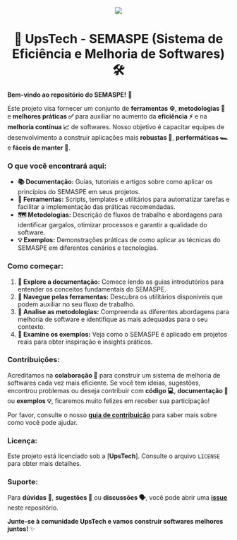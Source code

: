 <p align="center">
  <img src="https://avatars.githubusercontent.com/u/199674736?v=4&size=64">
</p>

<h1 align="center">🚀 UpsTech - SEMASPE (Sistema de Eficiência e Melhoria de Softwares) 🛠️</h1>

**Bem-vindo ao repositório do SEMASPE!** 👋

Este projeto visa fornecer um conjunto de **ferramentas ⚙️**, **metodologias 🧪** e **melhores práticas ✅** para auxiliar no aumento da **eficiência ⚡** e na **melhoria contínua 📈** de softwares. Nosso objetivo é capacitar equipes de desenvolvimento a construir aplicações mais **robustas 💪**, **performáticas 🏎️** e **fáceis de manter 🧹**.

### O que você encontrará aqui:

* **📚 Documentação:** Guias, tutoriais e artigos sobre como aplicar os princípios do SEMASPE em seus projetos.
* **🧰 Ferramentas:** Scripts, templates e utilitários para automatizar tarefas e facilitar a implementação das práticas recomendadas.
* **🗺️ Metodologias:** Descrição de fluxos de trabalho e abordagens para identificar gargalos, otimizar processos e garantir a qualidade do software.
* **💡 Exemplos:** Demonstrações práticas de como aplicar as técnicas do SEMASPE em diferentes cenários e tecnologias.

### Como começar:

1.  **📖 Explore a documentação:** Comece lendo os guias introdutórios para entender os conceitos fundamentais do SEMASPE.
2.  **🔩 Navegue pelas ferramentas:** Descubra os utilitários disponíveis que podem auxiliar no seu fluxo de trabalho.
3.  **📐 Analise as metodologias:** Compreenda as diferentes abordagens para melhoria de software e identifique as mais adequadas para o seu contexto.
4.  **📌 Examine os exemplos:** Veja como o SEMASPE é aplicado em projetos reais para obter inspiração e insights práticos.

### Contribuições:

Acreditamos na **colaboração 🤝** para construir um sistema de melhoria de softwares cada vez mais eficiente. Se você tem ideias, sugestões, encontrou problemas ou deseja contribuir com **código 💻**, **documentação 📝** ou **exemplos 💡**, ficaremos muito felizes em receber sua participação!

Por favor, consulte o nosso [**guia de contribuição**](CONTRIBUTING.md) para saber mais sobre como você pode ajudar.

### Licença:

Este projeto está licenciado sob a [**UpsTech**]. Consulte o arquivo `LICENSE` para obter mais detalhes.

### Suporte:

Para **dúvidas 🤔**, **sugestões 💬** ou **discussões 🗣️**, você pode abrir uma [**issue**](https://github.com/SEU_USUARIO/SEU_REPOSITORIO/issues) neste repositório.

**Junte-se à comunidade UpsTech e vamos construir softwares melhores juntos!** ✨

